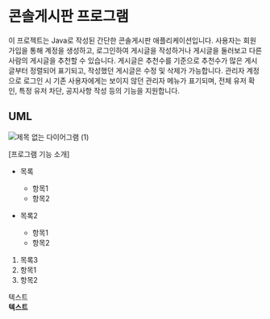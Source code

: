 # 콘솔게시판 프로그램

이 프로젝트는 Java로 작성된 간단한 콘솔게시판 애플리케이션입니다. 
사용자는 회원가입을 통해 계정을 생성하고, 로그인하여 게시글을 작성하거나 게시글을 둘러보고 다른 사람의 게시글을 추천할 수 있습니다.
게시글은 추천수를 기준으로 추천수가 많은 게시글부터 정렬되어 표기되고, 작성했던 게시글은 수정 및 삭제가 가능합니다.
관리자 계정으로 로그인 시 기존 사용자에게는 보이지 않던 관리자 메뉴가 표기되며, 전체 유저 확인, 특정 유저 차단, 공지사항 작성 등의 기능을 지원합니다.

## UML 
![제목 없는 다이어그램 (1)](https://github.com/CHOI-YUN-SEUNG/NoticeBoard/assets/154594253/8f452ff1-3a01-4bf4-ace2-b089763725ba)

[프로그램 기능 소개]
* 목록
  * 항목1
  * 항목2

* 목록2
  * 항목1
  * 항목2

1. 목록3
  1. 항목1
  2. 항목2


텍스트 <br>
**텍스트** <br> 
